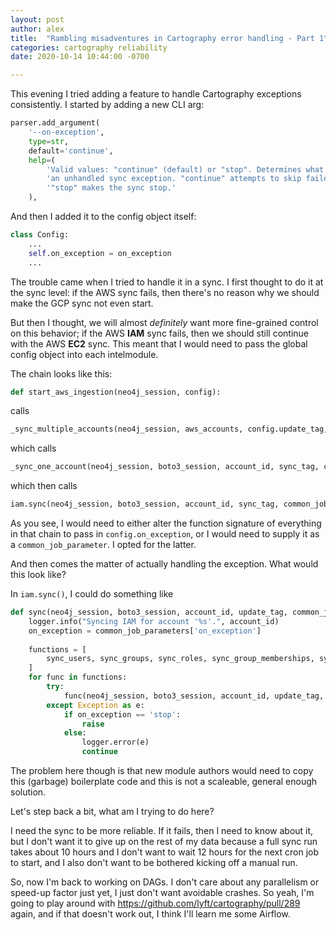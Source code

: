 ```yaml
---
layout: post
author: alex
title:  "Rambling misadventures in Cartography error handling - Part 1"
categories: cartography reliability
date: 2020-10-14 10:44:00 -0700

---
```

This evening I tried adding a feature to handle Cartography exceptions consistently. I started by adding a new CLI arg:

```python
parser.add_argument(
    '--on-exception',
    type=str,
    default='continue',
    help=(
        'Valid values: "continue" (default) or "stop". Determines what cartography will do when it encounters'
        'an unhandled sync exception. "continue" attempts to skip failed instructions and keep going, and'
        '"stop" makes the sync stop.'
    ),
```

And then I added it to the config object itself:

```python
class Config:
	...
	self.on_exception = on_exception
	...
```

The trouble came when I tried to handle it in a sync. I first thought to do it at the sync level: if the AWS sync fails, then there's no reason why we should make the GCP sync not even start.

But then I thought, we will almost _definitely_ want more fine-grained control on this behavior; if the AWS **IAM** sync fails, then we should still continue with the AWS **EC2** sync. This meant that I would need to pass the global config object into each intelmodule.

The chain looks like this: 

```python
def start_aws_ingestion(neo4j_session, config):
```

calls

```python
_sync_multiple_accounts(neo4j_session, aws_accounts, config.update_tag, common_job_parameters)
```

which calls

```python
_sync_one_account(neo4j_session, boto3_session, account_id, sync_tag, common_job_parameters)
```

which then calls
```python
iam.sync(neo4j_session, boto3_session, account_id, sync_tag, common_job_parameters)
```

As you see, I would need to either alter the function signature of everything in that chain to pass in `config.on_exception`, or I would need to supply it as a `common_job_parameter`. I opted for the latter.

And then comes the matter of actually handling the exception. What would this look like?

In `iam.sync()`, I could do something like

```python
def sync(neo4j_session, boto3_session, account_id, update_tag, common_job_parameters):
    logger.info("Syncing IAM for account '%s'.", account_id)
    on_exception = common_job_parameters['on_exception']
    
    functions = [
        sync_users, sync_groups, sync_roles, sync_group_memberships, sync_user_access_keys
    ]
    for func in functions:
        try:
            func(neo4j_session, boto3_session, account_id, update_tag, common_job_parameters)
        except Exception as e:
            if on_exception == 'stop':
                raise
            else:
                logger.error(e)
                continue
```

The problem here though is that new module authors would need to copy this (garbage) boilerplate code and this is not a scaleable, general enough solution.

Let's step back a bit, what am I trying to do here?

I need the sync to be more reliable. If it fails, then I need to know about it, but I don't want it to give up on the rest of my data because a full sync run takes about 10 hours and I don't want to wait 12 hours for the next cron job to start, and I also don't want to be bothered kicking off a manual run.

So, now I'm back to working on DAGs. I don't care about any parallelism or speed-up factor just yet, I just don't want avoidable crashes. So yeah, I'm going to play around with https://github.com/lyft/cartography/pull/289 again, and if that doesn't work out, I think I'll learn me some Airflow.
